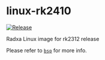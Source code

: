 # linux-rk2410

[![Release](https://github.com/radxa-pkg/linux-rk2410/actions/workflows/release.yml/badge.svg)](https://github.com/radxa-pkg/linux-rk2410/actions/workflows/release.yml)

Radxa Linux image for rk2312 release

Please refer to [`bsp`](https://github.com/radxa-repo/bsp/) for more info.
